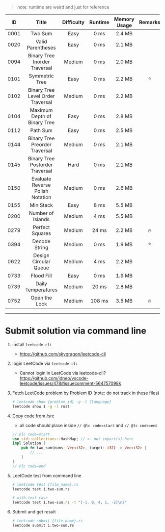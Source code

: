 > note: runtime are weird and just for reference

|  ID  |               Title               | Difficulty | Runtime | Memory Usage | Remarks | Last Review |
| :--: | :-------------------------------: | :--------: | :-----: | :----------: | :-----: | :---------: |
| 0001 |              Two Sum              |    Easy    |  0 ms   |    2.4 MB    |         |             |
| 0020 |         Valid Parentheses         |    Easy    |  0 ms   |    2.1 MB    |         |             |
| 0094 |   Binary Tree Inorder Traversal   |   Medium   |  0 ms   |    2.0 MB    |         |             |
| 0101 |          Symmetric Tree           |    Easy    |  0 ms   |    2.2 MB    |   ⭐    |             |
| 0102 | Binary Tree Level Order Traversal |   Medium   |  0 ms   |    2.2 MB    |         |             |
| 0104 |   Maximum Depth of Binary Tree    |    Easy    |  0 ms   |    2.8 MB    |         |             |
| 0112 |             Path Sum              |    Easy    |  0 ms   |    2.5 MB    |         |             |
| 0144 |  Binary Tree Preorder Traversal   |   Medium   |  0 ms   |    2.1 MB    |         |             |
| 0145 |  Binary Tree Postorder Traversal  |    Hard    |  0 ms   |    2.1 MB    |         |             |
| 0150 | Evaluate Reverse Polish Notation  |   Medium   |  0 ms   |    2.6 MB    |         |             |
| 0155 |             Min Stack             |    Easy    |  8 ms   |    5.5 MB    |         |             |
| 0200 |         Number of Islands         |   Medium   |  4 ms   |    5.5 MB    |         |             |
| 0279 |          Perfect Squares          |   Medium   |  24 ms  |    2.2 MB    |   🔥    |             |
| 0394 |           Decode String           |   Medium   |  0 ms   |    1.9 MB    |   ⭐    |             |
| 0622 |       Design Circular Queue       |   Medium   |  4 ms   |    2.2 MB    |         |             |
| 0733 |            Flood Fill             |    Easy    |  0 ms   |    1.9 MB    |         |             |
| 0739 |        Daily Temperatures         |   Medium   |  20 ms  |    2.8 MB    |         |             |
| 0752 |           Open the Lock           |   Medium   | 108 ms  |    3.5 MB    |   🔥    |             |

---

# Submit solution via command line

1. install `leetcode-cli`
   - https://github.com/skygragon/leetcode-cli
1. login LeetCode via `leetcode-cli`
   - Cannot login in LeetCode via leetcode-cli? https://github.com/jdneo/vscode-leetcode/issues/478#issuecomment-564757098k
1. Fetch LeetCode problem by Problem ID (note: do not track in these files)
   ```sh
   # leetcode show {problem_id} -g -l {language}
   leetcode show 1 -g -l rust
   ```
1. Copy code from /src
   - all code should place inside `// @lc code=start` and `// @lc code=end`
   ```rust
   // @lc code=start
   use std::collections::HashMap; // <- put import(s) here
   impl Solution {
       pub fn two_sum(nums: Vec<i32>, target: i32) -> Vec<i32> {
           // ...
       }
   }
   // @lc code=end
   ```
1. LeetCode test from command line

   ```sh
   # leetcode test {file_name}.rs
   leetcode test 1.two-sum.rs

   # with test case
   leetcode test 1.two-sum.rs -t "[-1, 0, 4, 1, -2]\n2"
   ```

1. Submit and get result
   ```sh
   # leetcode submit {file_name}.rs
   leetcode submit 1.two-sum.rs
   ```
